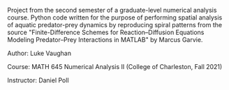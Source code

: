 Project from the second semester of a graduate-level numerical analysis course. Python code written for the purpose of performing spatial analysis of aquatic predator-prey dynamics by reproducing spiral patterns from the source "Finite-Difference Schemes for Reaction–Diffusion Equations Modeling Predator–Prey Interactions in MATLAB" by Marcus Garvie.

Author: Luke Vaughan

Course: MATH 645 Numerical Analysis II (College of Charleston, Fall 2021)

Instructor: Daniel Poll
